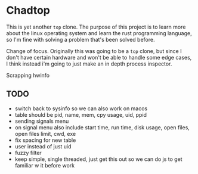 # Chadtop
This is yet another `top` clone. The purpose of this project is to learn more
about the linux operating system and learn the rust programming language, so
I'm fine with solving a problem that's been solved before.

Change of focus. Originally this was going to be a `top` clone, but since I
don't have certain hardware and won't be able to handle some edge cases, I
think instead i'm going to just make an in depth process inspector.

Scrapping hwinfo

## TODO
- switch back to sysinfo so we can also work on macos
- table should be pid, name, mem, cpy usage, uid, ppid
- sending signals menu
- on signal menu also include start time, run time, disk usage, open files, open files limit, cwd, exe
- fix spacing for new table
- user instead of just uid
- fuzzy filter
- keep simple, single threaded, just get this out so we can do js to get familiar w it before work
